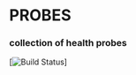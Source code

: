 # PROBES
### collection of health probes

[![Build Status](https://travis-ci.org/lightsaway/probes.svg?branch=master)]
